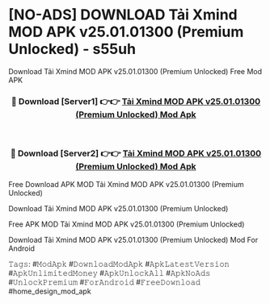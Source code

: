 # [NO-ADS] DOWNLOAD Tải Xmind MOD APK v25.01.01300 (Premium Unlocked) - s55uh
Download Tải Xmind MOD APK v25.01.01300 (Premium Unlocked) Free Mod APK

<div align="center">
<h3>🔴 Download [Server1] 👉👉 <a href="https://apk-comot.site?title=Tải_Xmind_MOD_APK_v25.01.01300_(Premium_Unlocked)">Tải Xmind MOD APK v25.01.01300 (Premium Unlocked) Mod Apk</a></h3><br>

<h3>🔴 Download [Server2] 👉👉 <a href="https://apk-comot.site?title=Tải_Xmind_MOD_APK_v25.01.01300_(Premium_Unlocked)">Tải Xmind MOD APK v25.01.01300 (Premium Unlocked) Mod Apk</a></h3>
</div>


Free Download APK MOD Tải Xmind MOD APK v25.01.01300 (Premium Unlocked)

Download Tải Xmind MOD APK v25.01.01300 (Premium Unlocked) 

Free APK MOD Tải Xmind MOD APK v25.01.01300 (Premium Unlocked) 

Download Tải Xmind MOD APK v25.01.01300 (Premium Unlocked) Mod For Android

𝚃𝚊𝚐𝚜: #𝙼𝚘𝚍𝙰𝚙𝚔 #𝙳𝚘𝚠𝚗𝚕𝚘𝚊𝚍𝙼𝚘𝚍𝙰𝚙𝚔 #𝙰𝚙𝚔𝙻𝚊𝚝𝚎𝚜𝚝𝚅𝚎𝚛𝚜𝚒𝚘𝚗 #𝙰𝚙𝚔𝚄𝚗𝚕𝚒𝚖𝚒𝚝𝚎𝚍𝙼𝚘𝚗𝚎𝚢 #𝙰𝚙𝚔𝚄𝚗𝚕𝚘𝚌𝚔𝙰𝚕𝚕 #𝙰𝚙𝚔𝙽𝚘𝙰𝚍𝚜 #𝚄𝚗𝚕𝚘𝚌𝚔𝙿𝚛𝚎𝚖𝚒𝚞𝚖 #𝙵𝚘𝚛𝙰𝚗𝚍𝚛𝚘𝚒𝚍 #𝙵𝚛𝚎𝚎𝙳𝚘𝚠𝚗𝚕𝚘𝚊𝚍 #home_design_mod_apk